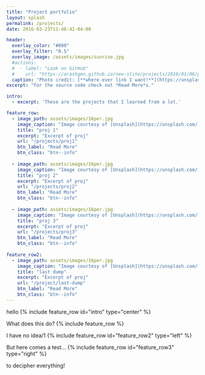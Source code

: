 ```yaml
---
title: "Project portfolio"
layout: splash
permalink: /projects/
date: 2016-03-23T11:48:41-04:00

header:
  overlay_color: "#000"
  overlay_filter: "0.5"
  overlay_image: /assets/images/sunrise.jpg
  #actions:
  #  - label: "Look on GitHub"
  #    url: "https://arashgmn.github.io/new-stite/projects/2010/01/06/proj_dump1"
  caption: "Photo credit: [**where ever link I want!**](https://unsplash.com)"
excerpt: "For the source code check out *Read More*s."

intro: 
  - excerpt: 'These are the projects that I learned from a lot.'

feature_row:
  - image_path: assets/images/16per.jpg
    image_caption: "Image courtesy of [Unsplash](https://unsplash.com/)"
    title: "proj 1"
    excerpt: "Excerpt of proj"
    url: "/projects/proj1"
    btn_label: "Read More"
    btn_class: "btn--info"
  
  - image_path: assets/images/16per.jpg
    image_caption: "Image courtesy of [Unsplash](https://unsplash.com/)"
    title: "proj 2"
    excerpt: "Excerpt of proj"
    url: "/projects/proj2"
    btn_label: "Read More"
    btn_class: "btn--info"
  
  - image_path: assets/images/16per.jpg
    image_caption: "Image courtesy of [Unsplash](https://unsplash.com/)"
    title: "proj 3"
    excerpt: "Excerpt of proj"
    url: "/projects/proj3"
    btn_label: "Read More"
    btn_class: "btn--info"
  
feature_row2:
  - image_path: assets/images/16per.jpg
    image_caption: "Image courtesy of [Unsplash](https://unsplash.com/)"
    title: "last dump"
    excerpt: "Excerpt of proj"
    url: "/project/last-dump"
    btn_label: "Read More"
    btn_class: "btn--info"
---
```


hello
{% include feature_row id="intro" type="center" %}

What does this do?
{% include feature_row %}

I have no idea/1
{% include feature_row id="feature_row2" type="left" %}

But here comes a test...
{% include feature_row id="feature_row3" type="right" %}

to decipher everything!
